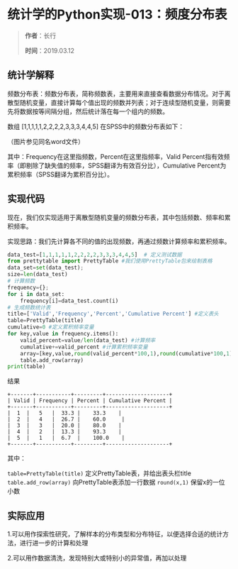 # 统计学的Python实现-013：频度分布表

> **作者**：长行
>
> **时间**：2019.03.12

## 统计学解释

频数分布表：频数分布表，简称频数表，主要用来直接查看数据分布情况。对于离散型随机变量，直接计算每个值出现的频数并列表；对于连续型随机变量，则需要先将数据按等间隔分组，然后统计落在每一个组内的频数。

数组 [1,1,1,1,1,2,2,2,2,3,3,3,4,4,5] 在SPSS中的频数分布表如下：

（图片参见同名word文件）

其中：Frequency在这里指频数，Percent在这里指频率，Valid Percent指有效频率（即剔除了缺失值的频率，SPSS翻译为有效百分比），Cumulative Percent为累积频率（SPSS翻译为累积百分比）。

## 实现代码

现在，我们仅实现适用于离散型随机变量的频数分布表，其中包括频数、频率和累积频率。

实现思路：我们先计算各不同的值的出现频数，再通过频数计算频率和累积频率。

```python
data_test=[1,1,1,1,1,2,2,2,2,3,3,3,4,4,5]  # 定义测试数据
from prettytable import PrettyTable #我们使用PrettyTable包来绘制表格
data_set=set(data_test);
size=len(data_test)
# 计算频数
frequency={};
for i in data_set:
    frequency[i]=data_test.count(i)
# 生成频数统计表
title=['Valid','Frequency','Percent','Cumulative Percent'] #定义表头
table=PrettyTable(title)
cumulative=0 #定义累积频率变量
for key,value in frequency.items():
    valid_percent=value/len(data_test) #计算频率
    cumulative+=valid_percent #计算累积频率变量
    array=[key,value,round(valid_percent*100,1),round(cumulative*100,1)]
    table.add_row(array)
print(table)
```

结果

```
+-------+-----------+---------+--------------------+
| Valid | Frequency | Percent | Cumulative Percent |
+-------+-----------+---------+--------------------+
|  1  |   5   |  33.3 |    33.3    |
|  2  |   4   |  26.7 |    60.0     |
|  3  |   3   |  20.0 |    80.0    |
|  4  |   2   |  13.3 |    93.3    |
|  5  |   1   |  6.7  |    100.0    |
+-------+-----------+---------+--------------------+
```

其中：

```table=PrettyTable(title)``` 定义PrettyTable表，并给出表头栏title
```table.add_row(array)``` 向PrettyTable表添加一行数据
```round(x,1)``` 保留x的一位小数

## 实际应用

1.可以用作探索性研究，了解样本的分布类型和分布特征，以便选择合适的统计方法，进行进一步的计算和处理

2.可以用作数据清洗，发现特别大或特别小的异常值，再加以处理